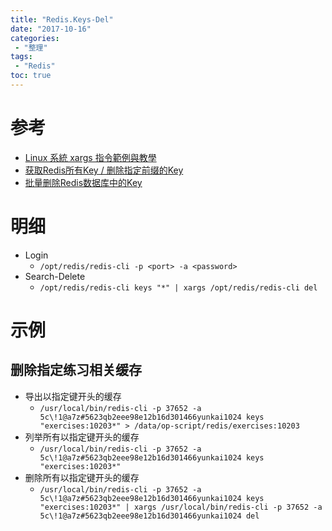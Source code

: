 ```yaml
---
title: "Redis.Keys-Del"
date: "2017-10-16"
categories:
 - "整理"
tags:
 - "Redis"
toc: true
---
```



# 参考
- [Linux 系統 xargs 指令範例與教學](https://blog.gtwang.org/linux/xargs-command-examples-in-linux-unix/)
- [获取Redis所有Key / 删除指定前缀的Key](http://www.redisfans.com/?p=71)
- [批量删除Redis数据库中的Key](http://blog.csdn.net/spring21st/article/details/15771861)

# 明细
- Login
    - `/opt/redis/redis-cli -p <port> -a <password>`
- Search-Delete
    - `/opt/redis/redis-cli keys "*" | xargs /opt/redis/redis-cli del`

# 示例
## 删除指定练习相关缓存
- 导出以指定键开头的缓存
    - `/usr/local/bin/redis-cli -p 37652 -a 5c\!1@a7z#5623qb2eee98e12b16d301466yunkai1024 keys "exercises:10203*" > /data/op-script/redis/exercises:10203`
- 列举所有以指定键开头的缓存
    - `/usr/local/bin/redis-cli -p 37652 -a 5c\!1@a7z#5623qb2eee98e12b16d301466yunkai1024 keys "exercises:10203*"`
- 删除所有以指定键开头的缓存
    - `/usr/local/bin/redis-cli -p 37652 -a 5c\!1@a7z#5623qb2eee98e12b16d301466yunkai1024 keys "exercises:10203*" | xargs /usr/local/bin/redis-cli -p 37652 -a 5c\!1@a7z#5623qb2eee98e12b16d301466yunkai1024 del`

